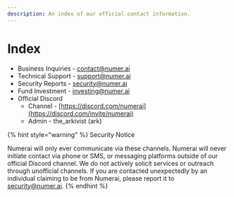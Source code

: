 ```yaml
---
description: An index of our official contact information.
---
```


# Index

* Business Inquiries - contact@numer.ai
* Technical Support - support@numer.ai
* Security Reports - security@numer.ai
* Fund Investment - investing@numer.ai
* Official Discord
  * Channel - [https://discord.com/numerai](https://discord.com/invite/numerai)
  * Admin - the\_arkivist (ark)

{% hint style="warning" %}
Security Notice

Numerai will only ever communicate via these channels. Numerai will never initiate contact via phone or SMS, or messaging platforms outside of our official Discord channel. We do not actively solicit services or outreach through unofficial channels. If you are contacted unexpectedly by an individual claiming to be from Numerai, please report it to [security@numer.ai](mailto:security@numer.ai).
{% endhint %}
